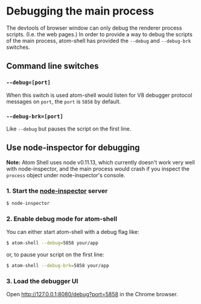 # Debugging the main process

The devtools of browser window can only debug the renderer process scripts.
(I.e. the web pages.) In order to provide a way to debug the scripts of
the main process, atom-shell has provided the `--debug` and `--debug-brk`
switches.

## Command line switches

### `--debug=[port]`

When this switch is used atom-shell would listen for V8 debugger protocol
messages on `port`, the `port` is `5858` by default.

### `--debug-brk=[port]`

Like `--debug` but pauses the script on the first line.

## Use node-inspector for debugging

__Note:__ Atom Shell uses node v0.11.13, which currently doesn't work very well
with node-inspector, and the main process would crash if you inspect the
`process` object under node-inspector's console.

### 1. Start the [node-inspector][node-inspector] server

```bash
$ node-inspector
```

### 2. Enable debug mode for atom-shell

You can either start atom-shell with a debug flag like:

```bash
$ atom-shell --debug=5858 your/app
```

or, to pause your script on the first line:

```bash
$ atom-shell --debug-brk=5858 your/app
```

### 3. Load the debugger UI

Open http://127.0.0.1:8080/debug?port=5858 in the Chrome browser.

[node-inspector]: https://github.com/node-inspector/node-inspector
